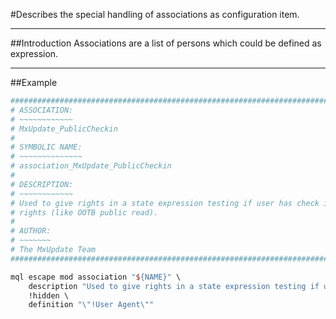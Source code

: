<!--
 *
 *  This file is part of MxUpdate <http://www.mxupdate.org>.
 *
 *  MxUpdate is a deployment tool for a PLM platform to handle
 *  administration objects as single update files (configuration item).
 *
 *  Copyright (C) 2008-2016 The MxUpdate Team
 *
 *  The Manual of MxUpdate is licensed under a CC BY-NC-SA 4.0 license
 *  (Creative Commons Attribution-NonCommercial-ShareAlike 4.0 
 *  International 4.0 license).
 *
 *  You should have received a copy of the license along with this
 *  work. If not, see <http://creativecommons.org/licenses/by-nc-sa/4.0/>.
 *
-->

#Describes the special handling of associations as configuration item.

----
##Introduction
Associations are a list of persons which could be defined as expression.

----
##Example
```TCL
################################################################################
# ASSOCIATION:
# ~~~~~~~~~~~~
# MxUpdate_PublicCheckin
#
# SYMBOLIC NAME:
# ~~~~~~~~~~~~~~
# association_MxUpdate_PublicCheckin
#
# DESCRIPTION:
# ~~~~~~~~~~~~
# Used to give rights in a state expression testing if user has check in
# rights (like OOTB public read).
#
# AUTHOR:
# ~~~~~~~
# The MxUpdate Team
################################################################################

mql escape mod association "${NAME}" \
    description "Used to give rights in a state expression testing if user has check in rights (like OOTB public read)." \
    !hidden \
    definition "\"!User Agent\""
```

